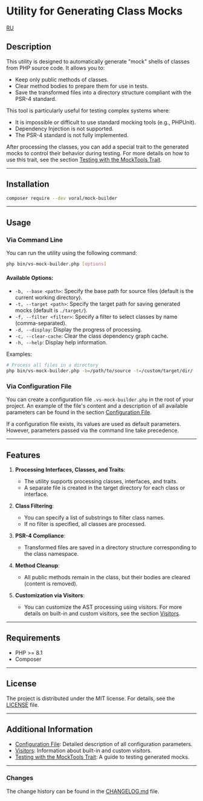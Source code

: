 # Utility for Generating Class Mocks

[RU](README.ru.md)

## Description

This utility is designed to automatically generate "mock" shells of classes from PHP source code. It allows you to:

- Keep only public methods of classes.
- Clear method bodies to prepare them for use in tests.
- Save the transformed files into a directory structure compliant with the PSR-4 standard.

This tool is particularly useful for testing complex systems where:

- It is impossible or difficult to use standard mocking tools (e.g., PHPUnit).
- Dependency Injection is not supported.
- The PSR-4 standard is not fully implemented.

After processing the classes, you can add a special trait to the generated mocks to control their behavior during
testing. For more details on how to use this trait, see the section [Testing with the MockTools Trait](doc/testing.md).

---

## Installation

```bash
composer require --dev voral/mock-builder
```

---

## Usage

### Via Command Line

You can run the utility using the following command:

```bash
php bin/vs-mock-builder.php [options]
```

#### Available Options:

- `-b, --base <path>`: Specify the base path for source files (default is the current working directory).
- `-t, --target <path>`: Specify the target path for saving generated mocks (default is `./target/`).
- `-f, --filter <filter>`: Specify a filter to select classes by name (comma-separated).
- `-d, --display`: Display the progress of processing.
- `-c, --clear-cache`: Clear the class dependency graph cache.
- `-h, --help`: Display help information.

Examples:

```bash
# Process all files in a directory
php bin/vs-mock-builder.php -b=/path/to/source -t=/custom/target/dir/ -f=Controller
```

### Via Configuration File

You can create a configuration file `.vs-mock-builder.php` in the root of your project. An example of the file's content
and a description of all available parameters can be found in the section [Configuration File](doc/config.md).

If a configuration file exists, its values are used as default parameters. However, parameters passed via the command
line take precedence.

---

## Features

1. **Processing Interfaces, Classes, and Traits**:
    - The utility supports processing classes, interfaces, and traits.
    - A separate file is created in the target directory for each class or interface.

2. **Class Filtering**:
    - You can specify a list of substrings to filter class names.
    - If no filter is specified, all classes are processed.

3. **PSR-4 Compliance**:
    - Transformed files are saved in a directory structure corresponding to the class namespace.

4. **Method Cleanup**:
    - All public methods remain in the class, but their bodies are cleared (content is removed).

5. **Customization via Visitors**:
    - You can customize the AST processing using visitors. For more details on built-in and custom visitors, see the
      section [Visitors](doc/visitor.md).

---

## Requirements

- PHP >= 8.1
- Composer

---

## License

The project is distributed under the MIT license. For details, see the [LICENSE](LICENSE) file.

---

## Additional Information

- [Configuration File](doc/config.md): Detailed description of all configuration parameters.
- [Visitors](doc/visitor.md): Information about built-in and custom visitors.
- [Testing with the MockTools Trait](doc/testing.md): A guide to testing generated mocks.

---

### Changes

The change history can be found in the [CHANGELOG.md](CHANGELOG.md) file.